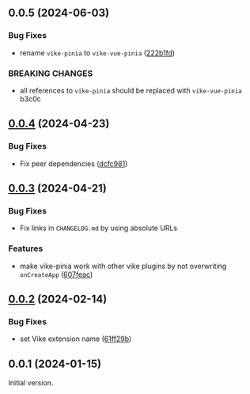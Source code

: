 ## 0.0.5 (2024-06-03)


### Bug Fixes

* rename `vike-pinia` to `vike-vue-pinia` ([222b1fd](https://github.com/vikejs/vike-vue/commit/222b1fd5f7530837755ab0798becfea9ba0261bd))


### BREAKING CHANGES

* all references to `vike-pinia` should be replaced with `vike-vue-pinia`
b3c0c



## [0.0.4](https://github.com/vikejs/vike-vue/compare/vike-pinia@0.0.3...vike-pinia@0.0.4) (2024-04-23)

### Bug Fixes

* Fix peer dependencies ([dcfc981](https://github.com/vikejs/vike-vue/commit/dcfc981a43c2c2a98d3dc13fb4f10354245fcd17))


## [0.0.3](https://github.com/vikejs/vike-vue/compare/vike-pinia@0.0.2...vike-pinia@0.0.3) (2024-04-21)

### Bug Fixes

* Fix links in `CHANGELOG.md` by using absolute URLs

### Features

* make vike-pinia work with other vike plugins by not overwriting `onCreateApp` ([607feac](https://github.com/vikejs/vike-vue/commit/607feac13997685e1ae20d067643ec2815ffab00))


## [0.0.2](https://github.com/vikejs/vike-vue/compare/vike-pinia@0.0.1...vike-pinia@0.0.2) (2024-02-14)


### Bug Fixes

* set Vike extension name ([61ff29b](https://github.com/vikejs/vike-vue/commits/61ff29be2d3209a11324b2755f3857ece6aec9d1))



## 0.0.1 (2024-01-15)

Initial version.
